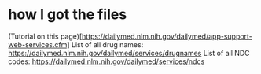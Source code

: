 # how I got the files
(Tutorial on this page)[https://dailymed.nlm.nih.gov/dailymed/app-support-web-services.cfm]
List of all drug names:
https://dailymed.nlm.nih.gov/dailymed/services/drugnames
List of all NDC codes:
https://dailymed.nlm.nih.gov/dailymed/services/ndcs

